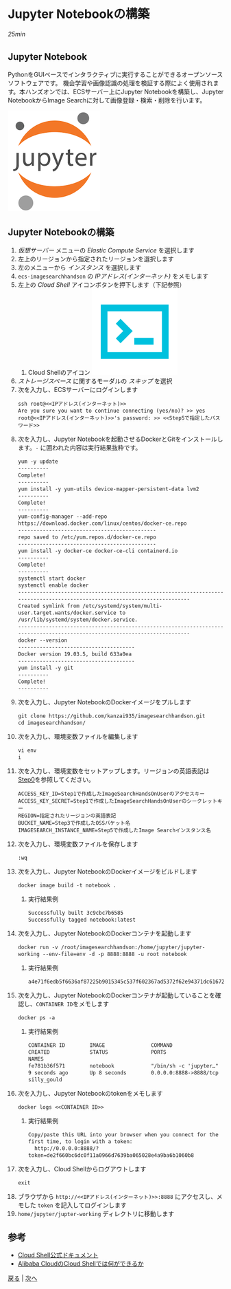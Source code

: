 # Jupyter Notebookの構築
###### 25min

## Jupyter Notebook
PythonをGUIベースでインタラクティブに実行することができるオープンソースソフトウェアです。
機会学習や画像認識の処理を検証する際によく使用されます。本ハンズオンでは、ECSサーバー上にJupyter Notebookを構築し、Jupyter NotebookからImage Searchに対して画像登録・検索・削除を行います。

![Jupyter Notebook](img/jupyter.png)

## Jupyter Notebookの構築
1. *仮想サーバー* メニューの *Elastic Compute Service* を選択します
1. 左上のリージョンから指定されたリージョンを選択します
1. 左のメニューから *インスタンス* を選択します
1. `ecs-imagesearchhandson` の *IPアドレス(インターネット)* をメモします
1. 左上の *Cloud Shell* アイコンボタンを押下します（下記参照）
    1. Cloud Shellのアイコン
        ![Cloud Shell](img/cloudshell.png)
1. *ストレージスペース* に関するモーダルの *スキップ* を選択
1. 次を入力し、ECSサーバーにログインします
    ```
    ssh root@<<IPアドレス(インターネット)>>
    Are you sure you want to continue connecting (yes/no)? >> yes
    root@<<IPアドレス(インターネット)>>'s password: >> <<Step5で指定したパスワード>>
    ```
1. 次を入力し、Jupyter Notebookを起動させるDockerとGitをインストールします。`-` に囲われた内容は実行結果抜粋です。
    ```
    yum -y update
    ----------
    Complete!
    ----------
    yum install -y yum-utils device-mapper-persistent-data lvm2
    ----------
    Complete!
    ----------
    yum-config-manager --add-repo https://download.docker.com/linux/centos/docker-ce.repo
    ---------------------------------------------
    repo saved to /etc/yum.repos.d/docker-ce.repo
    ---------------------------------------------
    yum install -y docker-ce docker-ce-cli containerd.io
    ----------
    Complete!
    ----------
    systemctl start docker
    systemctl enable docker
    ---------------------------------------------------------------------------------------------------------------------------
    Created symlink from /etc/systemd/system/multi-user.target.wants/docker.service to /usr/lib/systemd/system/docker.service.
    ---------------------------------------------------------------------------------------------------------------------------
    docker --version
    --------------------------------------
    Docker version 19.03.5, build 633a0ea
    --------------------------------------
    yum install -y git
    ----------
    Complete!
    ----------
    ```
1. 次を入力し、Jupyter NotebookのDockerイメージをプルします
    ```
    git clone https://github.com/kanzai935/imagesearchhandson.git
    cd imagesearchhandson/
    ```
1. 次を入力し、環境変数ファイルを編集します
    ```
    vi env
    i
    ```
1. 次を入力し、環境変数をセットアップします。リージョンの英語表記は[Step0](Step0.md)を参照してください。
    ```
    ACCESS_KEY_ID=Step1で作成したImageSearchHandsOnUserのアクセスキー
    ACCESS_KEY_SECRET=Step1で作成したImageSearchHandsOnUserのシークレットキー
    REGION=指定されたリージョンの英語表記
    BUCKET_NAME=Step3で作成したOSSバケット名
    IMAGESEARCH_INSTANCE_NAME=Step5で作成したImage Searchインスタンス名
    ```
1. 次を入力し、環境変数ファイルを保存します
    ```
    :wq
    ```
1. 次を入力し、Jupyter NotebookのDockerイメージをビルドします
    ```
    docker image build -t notebook .
    ```
    1. 実行結果例
        ```
        Successfully built 3c9cbc7b6585
        Successfully tagged notebook:latest
        ```
1. 次を入力し、Jupyter NotebookのDockerコンテナを起動します
    ```
    docker run -v /root/imagesearchhandson:/home/jupyter/jupyter-working --env-file=env -d -p 8888:8888 -u root notebook
    ```
    1. 実行結果例
        ```
        a4e71f6edb5f6636af87225b9015345c537f602367ad5372f62e94371dc61672
        ```
1. 次を入力し、Jupyter NotebookのDockerコンテナが起動していることを確認し、`CONTAINER ID`をメモします
    ```
    docker ps -a
    ```
    1. 実行結果例
        ```
        CONTAINER ID        IMAGE               COMMAND                  CREATED             STATUS              PORTS                    NAMES
        fe781b36f571        notebook            "/bin/sh -c 'jupyter…"   9 seconds ago       Up 8 seconds        0.0.0.0:8888->8888/tcp   silly_gould
        ```
1. 次を入力し、Jupyter Notebookのtokenをメモします
    ```
    docker logs <<CONTAINER ID>>
    ```
    1. 実行結果例
        ```
        Copy/paste this URL into your browser when you connect for the first time, to login with a token:
          http://0.0.0.0:8888/?token=de2f660bc6dc0f11a0966d7639ba065028e4a9ba6b1060b8
        ```
1. 次を入力し、Cloud Shellからログアウトします
    ```
    exit
    ```
1. ブラウザから `http://<<IPアドレス(インターネット)>>:8888` にアクセスし、メモした `token` を記入してログインします
1. `home/jupyter/jupter-working` ディレクトリに移動します

## 参考
- [Cloud Shell公式ドキュメント](https://jp.alibabacloud.com/help/doc-detail/90395.htm)
- [Alibaba CloudのCloud Shellでは何ができるか](https://www.sbcloud.co.jp/entry/2019/01/08/cloudshell/)


[戻る](Step5.md) | [次へ](Step7.md)
